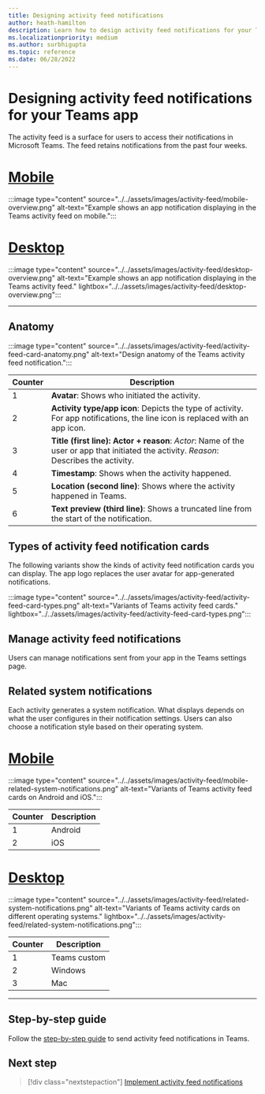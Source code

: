 ```yaml
---
title: Designing activity feed notifications
author: heath-hamilton
description: Learn how to design activity feed notifications for your Teams app and get the Teams UI Kit. Develop notifications from Teams channel in Visual Studio C#
ms.localizationpriority: medium
ms.author: surbhigupta
ms.topic: reference
ms.date: 06/28/2022
---
```

# Designing activity feed notifications for your Teams app

The activity feed is a surface for users to access their notifications in Microsoft Teams. The feed retains notifications from the past four weeks.

# [Mobile](#tab/mobile)

:::image type="content" source="../../assets/images/activity-feed/mobile-overview.png" alt-text="Example shows an app notification displaying in the Teams activity feed on mobile.":::

# [Desktop](#tab/desktop)

:::image type="content" source="../../assets/images/activity-feed/desktop-overview.png" alt-text="Example shows an app notification displaying in the Teams activity feed."  lightbox="../../assets/images/activity-feed/desktop-overview.png":::

---

## Anatomy

:::image type="content" source="../../assets/images/activity-feed/activity-feed-card-anatomy.png" alt-text="Design anatomy of the Teams activity feed notification.":::

|Counter|Description|
|----------|-----------|
|1|**Avatar**: Shows who initiated the activity.|
|2|**Activity type/app icon**: Depicts the type of activity. For app notifications, the line icon is replaced with an app icon.|
|3|**Title (first line): Actor + reason**: *Actor*: Name of the user or app that initiated the activity. *Reason*: Describes the activity.|
|4|**Timestamp**: Shows when the activity happened.|
|5|**Location (second line)**: Shows where the activity happened in Teams.|
|6|**Text preview (third line)**: Shows a truncated line from the start of the notification.|

## Types of activity feed notification cards

The following variants show the kinds of activity feed notification cards you can display. The app logo replaces the user avatar for app-generated notifications.

:::image type="content" source="../../assets/images/activity-feed/activity-feed-card-types.png" alt-text="Variants of Teams activity feed cards." lightbox="../../assets/images/activity-feed/activity-feed-card-types.png":::

## Manage activity feed notifications

Users can manage notifications sent from your app in the Teams settings page.

## Related system notifications

Each activity generates a system notification. What displays depends on what the user configures in their notification settings. Users can also choose a notification style based on their operating system.

# [Mobile](#tab/mobile)

:::image type="content" source="../../assets/images/activity-feed/mobile-related-system-notifications.png" alt-text="Variants of Teams activity feed cards on Android and iOS.":::

|Counter|Description|
|----------|-----------|
|1|Android|
|2|iOS|

# [Desktop](#tab/desktop)

:::image type="content" source="../../assets/images/activity-feed/related-system-notifications.png" alt-text="Variants of Teams activity cards on different operating systems." lightbox="../../assets/images/activity-feed/related-system-notifications.png":::

|Counter|Description|
|----------|-----------|
|1|Teams custom|
|2|Windows|
|3|Mac|

---

## Step-by-step guide

Follow the [step-by-step guide](../../sbs-graphactivity-feedbroadcast.yml) to send activity feed notifications in Teams.

## Next step

> [!div class="nextstepaction"]
> [Implement activity feed notifications](/graph/teams-send-activityfeednotifications)
